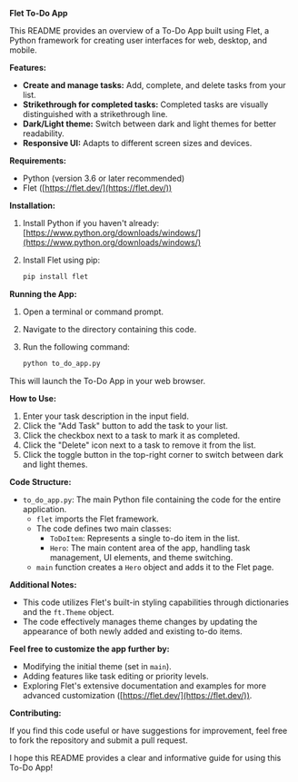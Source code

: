 
**Flet To-Do App**

This README provides an overview of a To-Do App built using Flet, a Python framework for creating user interfaces for web, desktop, and mobile.

**Features:**

- **Create and manage tasks:** Add, complete, and delete tasks from your list.
- **Strikethrough for completed tasks:** Completed tasks are visually distinguished with a strikethrough line.
- **Dark/Light theme:** Switch between dark and light themes for better readability.
- **Responsive UI:** Adapts to different screen sizes and devices.

**Requirements:**

- Python (version 3.6 or later recommended)
- Flet ([https://flet.dev/](https://flet.dev/))

**Installation:**

1. Install Python if you haven't already: [https://www.python.org/downloads/windows/](https://www.python.org/downloads/windows/)
2. Install Flet using pip:

   ```bash
   pip install flet
   ```

**Running the App:**

1. Open a terminal or command prompt.
2. Navigate to the directory containing this code.
3. Run the following command:

   ```bash
   python to_do_app.py
   ```

This will launch the To-Do App in your web browser.

**How to Use:**

1. Enter your task description in the input field.
2. Click the "Add Task" button to add the task to your list.
3. Click the checkbox next to a task to mark it as completed.
4. Click the "Delete" icon next to a task to remove it from the list.
5. Click the toggle button in the top-right corner to switch between dark and light themes.

**Code Structure:**

- `to_do_app.py`: The main Python file containing the code for the entire application.
  - `flet` imports the Flet framework.
  - The code defines two main classes:
    - `ToDoItem`: Represents a single to-do item in the list.
    - `Hero`: The main content area of the app, handling task management, UI elements, and theme switching.
  - `main` function creates a `Hero` object and adds it to the Flet page.

**Additional Notes:**

- This code utilizes Flet's built-in styling capabilities through dictionaries and the `ft.Theme` object.
- The code effectively manages theme changes by updating the appearance of both newly added and existing to-do items.

**Feel free to customize the app further by:**

- Modifying the initial theme (set in `main`).
- Adding features like task editing or priority levels.
- Exploring Flet's extensive documentation and examples for more advanced customization ([https://flet.dev/](https://flet.dev/)).

**Contributing:**

If you find this code useful or have suggestions for improvement, feel free to fork the repository and submit a pull request.

I hope this README provides a clear and informative guide for using this To-Do App!
